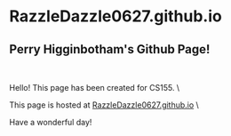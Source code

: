 # RazzleDazzle0627.github.io

## <b>Perry Higginbotham's Github Page!</b>

<br>

Hello! This page has been created for CS155. \

This page is hosted at [RazzleDazzle0627.github.io](https://razzledazzle0627.github.io/) \

Have a wonderful day!
